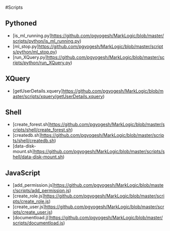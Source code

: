 #Scripts

## Pythoned

  * [is_ml_running.py]https://github.com/pgyogesh/MarkLogic/blob/master/scripts/python/is_ml_running.py)
  * [ml_stop.py]https://github.com/pgyogesh/MarkLogic/blob/master/scripts/python/ml_stop.py)
  * [run_XQuery.py]https://github.com/pgyogesh/MarkLogic/blob/master/scripts/python/run_XQuery.py)

## XQuery

  * [getUserDetails.xquery]https://github.com/pgyogesh/MarkLogic/blob/master/scripts/xquery/getUserDetails.xquery)

## Shell

  * [create_forest.sh]https://github.com/pgyogesh/MarkLogic/blob/master/scripts/shell/create_forest.sh)
  * [createdb.sh]https://github.com/pgyogesh/MarkLogic/blob/master/scripts/shell/createdb.sh)
  * [data-disk-mount.sh]https://github.com/pgyogesh/MarkLogic/blob/master/scripts/shell/data-disk-mount.sh)

## JavaScript

  * [add_permission.js]https://github.com/pgyogesh/MarkLogic/blob/master/scripts/add_permission.js)
  * [create_role.js]https://github.com/pgyogesh/MarkLogic/blob/master/scripts/create_role.js)
  * [create_user.js]https://github.com/pgyogesh/MarkLogic/blob/master/scripts/create_user.js)
  * [documentload.j)]https://github.com/pgyogesh/MarkLogic/blob/master/scripts/documentload.js)
